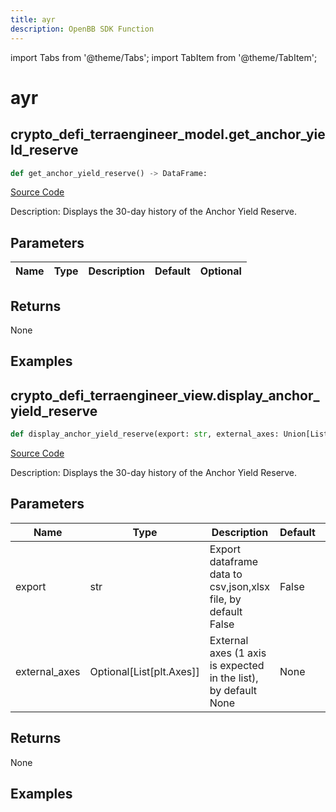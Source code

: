 ```yaml
---
title: ayr
description: OpenBB SDK Function
---
```


import Tabs from '@theme/Tabs';
import TabItem from '@theme/TabItem';

# ayr

<Tabs>
<TabItem value="model" label="Model" default>

## crypto_defi_terraengineer_model.get_anchor_yield_reserve

```python title='openbb_terminal/cryptocurrency/defi/terraengineer_model.py'
def get_anchor_yield_reserve() -> DataFrame:
```
[Source Code](https://github.com/OpenBB-finance/OpenBBTerminal/tree/main/openbb_terminal/cryptocurrency/defi/terraengineer_model.py#L62)

Description: Displays the 30-day history of the Anchor Yield Reserve.

## Parameters

| Name | Type | Description | Default | Optional |
| ---- | ---- | ----------- | ------- | -------- |

## Returns

None

## Examples



</TabItem>
<TabItem value="view" label="View">

## crypto_defi_terraengineer_view.display_anchor_yield_reserve

```python title='openbb_terminal/cryptocurrency/defi/terraengineer_view.py'
def display_anchor_yield_reserve(export: str, external_axes: Union[List[matplotlib.axes._axes.Axes], NoneType]) -> None:
```
[Source Code](https://github.com/OpenBB-finance/OpenBBTerminal/tree/main/openbb_terminal/cryptocurrency/defi/terraengineer_view.py#L85)

Description: Displays the 30-day history of the Anchor Yield Reserve.

## Parameters

| Name | Type | Description | Default | Optional |
| ---- | ---- | ----------- | ------- | -------- |
| export | str | Export dataframe data to csv,json,xlsx file, by default False | False | False |
| external_axes | Optional[List[plt.Axes]] | External axes (1 axis is expected in the list), by default None | None | True |

## Returns

None

## Examples



</TabItem>
</Tabs>